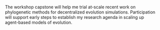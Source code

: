 The workshop capstone will help me trial at-scale recent work on phylogenetic methods for decentralized evolution simulations.
Participation will support early steps to establish my research agenda in scaling up agent-based models of evolution.
